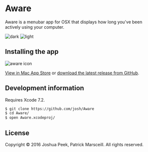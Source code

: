 # Aware

Aware is a menubar app for OSX that displays how long you've been actively using your computer.

![dark](https://cloud.githubusercontent.com/assets/896475/12149285/eee30008-b470-11e5-81e9-de7072a11827.png)
![light](https://cloud.githubusercontent.com/assets/896475/12149287/eeeac37e-b470-11e5-9bda-8a2502a39148.png)

## Installing the app

![aware icon](https://cloud.githubusercontent.com/assets/896475/13116060/6fb38d0c-d568-11e5-923c-9e50d540e84f.png)

[View in Mac App Store](https://itunes.apple.com/us/app/aware/id1082170746?mt=12) or [download the latest release from GitHub](https://github.com/josh/Aware/releases/latest).

## Development information

Requires Xcode 7.2.

``` sh
$ git clone https://github.com/josh/Aware
$ cd Aware/
$ open Aware.xcodeproj/
```

## License

Copyright © 2016 Joshua Peek, Patrick Marsceill. All rights reserved.
